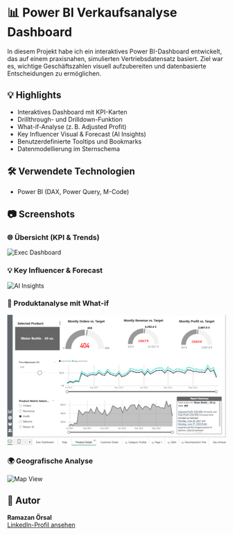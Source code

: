 # 📊 Power BI Verkaufsanalyse Dashboard

In diesem Projekt habe ich ein interaktives Power BI-Dashboard entwickelt, das auf einem praxisnahen, simulierten Vertriebsdatensatz basiert. Ziel war es, wichtige Geschäftszahlen visuell aufzubereiten und datenbasierte Entscheidungen zu ermöglichen.

## 💡 Highlights

- Interaktives Dashboard mit KPI-Karten
- Drillthrough- und Drilldown-Funktion
- What-if-Analyse (z. B. Adjusted Profit)
- Key Influencer Visual & Forecast (AI Insights)
- Benutzerdefinierte Tooltips und Bookmarks
- Datenmodellierung im Sternschema

## 🛠 Verwendete Technologien

- Power BI (DAX, Power Query, M-Code)

## 📷 Screenshots

### 🌐 Übersicht (KPI & Trends)

![Exec Dashboard](powerbi-sales-dashboard/ScreenShots/Exec_Dashboard.png)

### 💡 Key Influencer & Forecast

![AI Insights](screenshots/key_influencers.png)

### 🧮 Produktanalyse mit What-if

![Produkt Detail](screenshots/product_detail.png)

### 🌍 Geografische Analyse

![Map View](screenshots/map_view.png)


## 👤 Autor

**Ramazan Örsal**  
[LinkedIn-Profil ansehen](https://www.linkedin.com/in/ramazan-oersal-dataanalysis)
